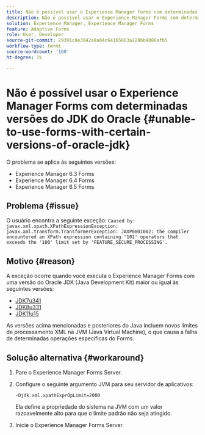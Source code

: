 ```yaml
---
title: Não é possível usar o Experience Manager Forms com determinadas versões do JDK do Oracle
description: Não é possível usar o Experience Manager Forms com determinadas versões do JDK do Oracle
solution: Experience Manager, Experience Manager Forms
feature: Adaptive Forms
role: User, Developer
source-git-commit: 29391c8e3042a8a04c64165663a228bb4886afb5
workflow-type: tm+mt
source-wordcount: '160'
ht-degree: 1%

---
```


# Não é possível usar o Experience Manager Forms com determinadas versões do JDK do Oracle {#unable-to-use-forms-with-certain-versions-of-oracle-jdk}

O problema se aplica às seguintes versões:

* Experience Manager 6.3 Forms
* Experience Manager 6.4 Forms
* Experience Manager 6.5 Forms

## Problema {#issue}

O usuário encontra a seguinte exceção:
`Caused by: javax.xml.xpath.XPathExpressionException: javax.xml.transform.TransformerException: JAXP0801002: the compiler encountered an XPath expression containing '101' operators that exceeds the '100' limit set by 'FEATURE_SECURE_PROCESSING'.`

## Motivo {#reason}

A exceção ocorre quando você executa o Experience Manager Forms com uma versão do Oracle JDK (Java Development Kit) maior ou igual às seguintes versões:

* [JDK7u341](https://www.oracle.com/java/technologies/javase/7u341-relnotes.html)
* [JDK8u331](https://www.oracle.com/java/technologies/javase/8u331-relnotes.html)
* [JDK11u15](https://www.oracle.com/java/technologies/javase/11-0-15-relnotes.html)

As versões acima mencionadas e posteriores do Java incluem novos limites de processamento XML na JVM (Java Virtual Machine), o que causa a falha de determinadas operações específicas do Forms.

## Solução alternativa {#workaround}

1. Pare o Experience Manager Forms Server.
1. Configure o seguinte argumento JVM para seu servidor de aplicativos:

   `-Djdk.xml.xpathExprOpLimit=2000`

   Ela define a propriedade do sistema na JVM com um valor razoavelmente alto para que o limite padrão não seja atingido.

1. Inicie o Experience Manager Forms Server.

